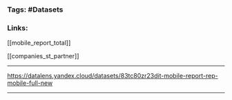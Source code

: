 ### Tags: #Datasets 
### Links:
[[mobile_report_total]]

[[companies_st_partner]]
___
https://datalens.yandex.cloud/datasets/83tc80zr23dit-mobile-report-rep-mobile-full-new
___


